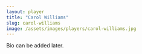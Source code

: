 ```yaml
---
layout: player
title: "Carol Williams"
slug: carol-williams
image: /assets/images/players/carol-williams.jpg
---
```

Bio can be added later.
